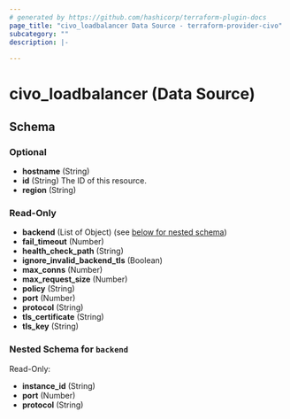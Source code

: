 ```yaml
---
# generated by https://github.com/hashicorp/terraform-plugin-docs
page_title: "civo_loadbalancer Data Source - terraform-provider-civo"
subcategory: ""
description: |-
  
---
```


# civo_loadbalancer (Data Source)





<!-- schema generated by tfplugindocs -->
## Schema

### Optional

- **hostname** (String)
- **id** (String) The ID of this resource.
- **region** (String)

### Read-Only

- **backend** (List of Object) (see [below for nested schema](#nestedatt--backend))
- **fail_timeout** (Number)
- **health_check_path** (String)
- **ignore_invalid_backend_tls** (Boolean)
- **max_conns** (Number)
- **max_request_size** (Number)
- **policy** (String)
- **port** (Number)
- **protocol** (String)
- **tls_certificate** (String)
- **tls_key** (String)

<a id="nestedatt--backend"></a>
### Nested Schema for `backend`

Read-Only:

- **instance_id** (String)
- **port** (Number)
- **protocol** (String)


